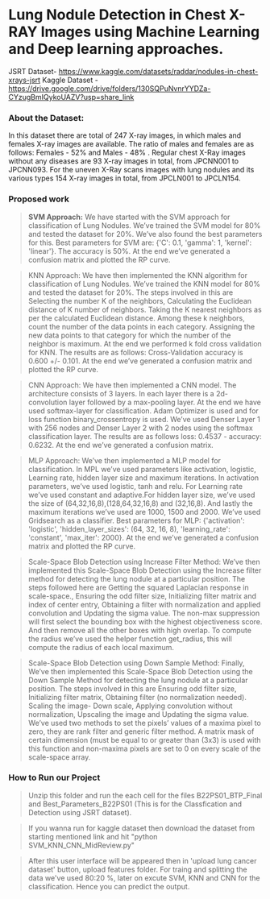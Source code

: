 # Lung Nodule Detection in Chest X-RAY Images using Machine Learning and Deep learning approaches.

JSRT Dataset- https://www.kaggle.com/datasets/raddar/nodules-in-chest-xrays-jsrt
Kaggle Dataset - https://drive.google.com/drive/folders/130SQPuNvnrYYDZa-CYzugBmIQykoUAZV?usp=share_link

### About the Dataset:
In this dataset there are total of 247 X-ray images, in which males and females X-ray images are available. The ratio of males and females are as follows: Females - 52% and Males - 48% . Regular chest X-Ray images without any diseases are 93 X-ray images in total, from JPCNN001 to JPCNN093. For the uneven X-Ray scans images with lung nodules and its various types 154 X-ray images in total, from JPCLN001 to JPCLN154. 

### Proposed work 
> **SVM Approach:** 
We have started with the SVM approach for classification of Lung Nodules. We’ve trained the SVM model for 80% and tested the dataset for 20%.  We’ve also found the best parameters for this. Best parameters for SVM are: {'C': 0.1, 'gamma': 1, 'kernel': 'linear'}. The accuracy is 50%. At the end we’ve generated a confusion matrix and plotted the RP curve.

> KNN Approach:
We have then implemented the KNN algorithm for classification of Lung Nodules. We’ve trained the KNN model for 80% and tested the dataset for 20%. The steps involved in this are Selecting the number K of the neighbors, Calculating the Euclidean distance of K number of neighbors. Taking the K nearest neighbors as per the calculated Euclidean distance. Among these k neighbors, count the number of the data points in each category. Assigning the new data points to that category for which the number of the neighbor is maximum. At the end we performed k fold cross validation for KNN. The results are as follows: Cross-Validation accuracy is 
0.600 +/- 0.101. At the end we’ve generated a confusion matrix and plotted the RP curve.

> CNN Approach:
We have then implemented a CNN model. The architecture consists of 3 layers. In each layer there is a 2d-convolution layer followed by a max-pooling layer. At the end we have used softmax-layer for classification. Adam Optimizer is used and for loss function binary_crossentropy is used. We’ve used Denser Layer 1 with 256 nodes and Denser Layer 2 with 2 nodes using the softmax classification layer. The results are as follows 
loss: 0.4537 - accuracy: 0.6232.  At the end we’ve generated a confusion matrix.

> MLP Approach:
We’ve then implemented a MLP model for classification. In MPL we’ve used parameters like activation, logistic, Learning rate, hidden layer size and maximum iterations. In activation parameters, we’ve used logistic, tanh and relu. For Learning rate we’ve used constant and adaptive.For hidden layer size, we’ve used the size of (64,32,16,8),(128,64,32,16,8) and (32,16,8). And lastly the maximum iterations we’ve used are 1000, 1500 and 2000. We’ve used Gridsearch as a classifier. Best parameters for MLP:  {'activation': 'logistic', 'hidden_layer_sizes': (64, 32, 16, 8), 'learning_rate': 'constant', 'max_iter': 2000}. At the end we’ve generated a confusion matrix and plotted the RP curve.

> Scale-Space Blob Detection using Increase Filter Method:
We’ve then implemented this Scale-Space Blob Detection using the Increase filter method for detecting the lung nodule at a particular position. The steps followed here are Getting the squared Laplacian response in scale-space., Ensuring the odd filter size, Initializing filter matrix and index of center entry, Obtaining a filter with normalization and applied  convolution and Updating the sigma value. The non-max suppression will first select the bounding box with the highest objectiveness score. And then remove all the other boxes with high overlap. To compute the radius we’ve used the helper function get_radius, this will compute the radius of each local maximum. 

> Scale-Space Blob Detection using Down Sample Method:
Finally, We’ve then implemented this Scale-Space Blob Detection using the Down Sample Method for detecting the lung nodule at a particular position. The steps involved in this are Ensuring odd filter size, Initializing filter matrix, Obtaining filter (no normalization needed). Scaling the image- Down scale, Applying convolution without normalization, Upscaling the image and Updating the sigma value. We’ve used two methods to set the pixels’ values of a maxima pixel to zero, they are rank filter and generic filter method. A matrix mask of certain dimension (must be equal to or greater than (3x3) is used with this function and non-maxima pixels are set to 0 on every scale of the scale-space array. 

### How to Run our Project
>  Unzip this folder and run the each cell for the files B22PS01_BTP_Final and Best_Parameters_B22PS01 (This is for the Classfication and Detection using JSRT dataset).

>  If you wanna run for kaggle dataset then download the dataset from starting mentioned link and hit 
"python SVM_KNN_CNN_MidReview.py" 

> After this user interface will be appeared then in 'upload lung cancer dataset' button, upload features folder. For traing and splitting the data we've used 80:20 %, later on excute SVM, KNN and CNN for the classification. Hence you can predict the output.

